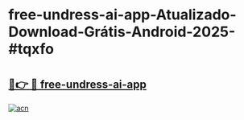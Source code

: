 # free-undress-ai-app-Atualizado-Download-Grátis-Android-2025-#tqxfo

# <h2><a href="https://ainizakaria.my?title=free-undress-ai-app&ref=24M">🔗👉 🔴 free-undress-ai-app</a></h2>

[![acn](https://github.com/user-attachments/assets/0f9c940e-d8b0-45ae-aac7-cd30a18b3e1c)](https://ainizakaria.my?title=free-undress-ai-app&ref=24M)

